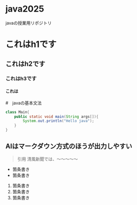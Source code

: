 # java2025
javaの授業用リポジトリ

# これはh1です
## これはh2です
### これはh3です
#### これは

#　javaの基本文法

```java
class Main{
    public static void main(String args[]){
        System.out.println("Hello java");
    }
}
```
## AIはマークダウン方式のほうが出力しやすい
>引用
>清風新聞では、～～～～～

- 箇条書き
- 箇条書き

1. 箇条書き
1. 箇条書き
1. 箇条書き